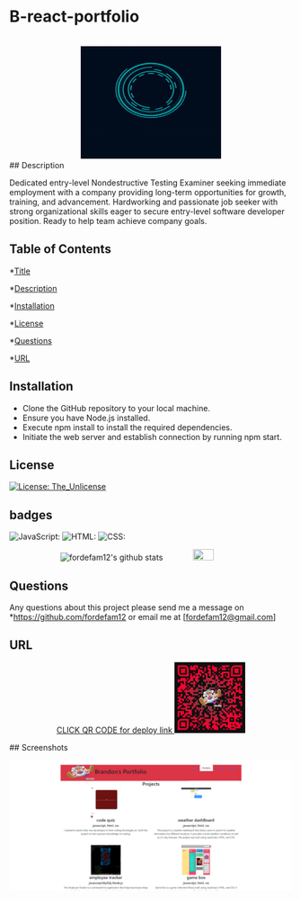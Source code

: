 
# B-react-portfolio


<div align="center">
  <br/>
  <a href="">
    <img alt="logo" height="200" src="./src/assets/ezgif-2-83d0111f69.gif" width="250" />
  </a>
  <br/>
</div>
## Description

 Dedicated entry-level Nondestructive Testing Examiner seeking immediate employment with a company providing long-term opportunities for growth, training, and advancement. Hardworking and passionate job seeker with strong organizational skills eager to secure entry-level software developer position. Ready to help team achieve company goals.

## Table of Contents
*[Title](#title)

*[Description](#description)
    
*[Installation](#installation)   

*[License](#license)
    
*[Questions](#questions)

*[URL](#URL)
    

## Installation

* Clone the GitHub repository to your local machine.
* Ensure you have Node.js installed.
* Execute npm install to install the required dependencies.
* Initiate the web server and establish connection by running npm start.


## License
[![License: The_Unlicense](https://img.shields.io/badge/License-The_Unlicense-brightgreen.svg)](https://opensource.org/licenses/The_Unlicense)




## badges

![JavaScript:](https://img.shields.io/badge/JavaScript-85.6%25-blue)
             ![HTML:](https://img.shields.io/badge/HTML-11.2%25-red)
             ![CSS:](https://img.shields.io/badge/CSS-3.2%25-purple)

<p align='center'>
<a><img src="https://github-readme-stats.vercel.app/api?username=fordefam12&show_icons=true&theme=transparent" alt="fordefam12's github stats"></a>
<a><img src="https://github-readme-stats.vercel.app/api/top-langs/?username=fordefam12&layout=compact" height ="20%" width= "27%"></a>
</p>


## Questions
Any questions about this project please send me a message on *https://github.com/fordefam12 or email me at [fordefam12@gmail.com]

## URL
  
  <p align='center'>
<a href='https://main--peppy-begonia-b8069b.netlify.app/'>
CLICK QR CODE for deploy link
<img src='./src/assets/qr-code (13).png' width="25%"></a>
</p>
## Screenshots

![screenshot](<src/assets/brandon's portfolio.png>)